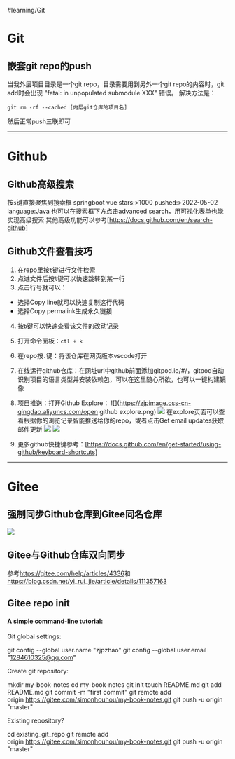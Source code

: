#learning/Git
# Git
## 嵌套git repo的push
当我外层项目目录是一个git repo，目录需要用到另外一个git repo的内容时，git add时会出现 "fatal: in unpopulated submodule XXX" 错误。
解决方法是：
```shell
git rm -rf --cached [内层git仓库的项目名]
```
然后正常push三联即可

---

# Github

## Github高级搜索
按`s`键直接聚焦到搜索框
springboot vue stars:>1000 pushed:>2022-05-02 language:Java
也可以在搜索框下方点击advanced search，用可视化表单也能实现高级搜索
其他高级功能可以参考[https://docs.github.com/en/search-github]

## Github文件查看技巧
1. 在repo里按`t`键进行文件检索
2. 点进文件后按`l`键可以快速跳转到某一行
3. 点击行号就可以：
- 选择Copy line就可以快速复制这行代码
- 选择Copy permalink生成永久链接
4. 按`b`键可以快速查看该文件的改动记录
5. 打开命令面板：`ctl + k`
6. 在repo按`.`键：将该仓库在网页版本vscode打开
7. 在线运行github仓库：在网址url中github前面添加gitpod.io/#/，gitpod自动识别项目的语言类型并安装依赖包，可以在这里随心所欲，也可以一键构建镜像
8. 项目推送：打开Github Explore：
![](https://zjpimage.oss-cn-qingdao.aliyuncs.com/open github explore.png)
![](https://zjpimage.oss-cn-qingdao.aliyuncs.com/open%20github%20explore.png)
在explore页面可以查看根据你的浏览记录智能推送给你的repo，或者点击Get email updates获取邮件更新
![](https://zjpimage.oss-cn-qingdao.aliyuncs.com/Github%20Explore.png)
![](https://zjpimage.oss-cn-qingdao.aliyuncs.com/GitHub%20get%20email%20updates.png)


9. 更多github快捷键参考：[https://docs.github.com/en/get-started/using-github/keyboard-shortcuts]


---

# Gitee
## 强制同步Github仓库到Gitee同名仓库
![](https://zjpimage.oss-cn-qingdao.aliyuncs.com/%E5%BC%BA%E5%88%B6%E5%90%8C%E6%AD%A5Github%E4%BB%93%E5%BA%93%E5%88%B0Gitee%E5%90%8C%E5%90%8D%E4%BB%93%E5%BA%93.png)

## Gitee与Github仓库双向同步
参考<https://gitee.com/help/articles/4336>和<https://blog.csdn.net/yi_rui_jie/article/details/111357163>


## Gitee repo init
#### A simple command-line tutorial:

Git global settings:

git config --global user.name "zjpzhao"
git config --global user.email "1284610325@qq.com"

Create git repository:

mkdir my-book-notes
cd my-book-notes
git init 
touch README.md
git add README.md
git commit -m "first commit"
git remote add origin https://gitee.com/simonhouhou/my-book-notes.git
git push -u origin "master"

Existing repository?

cd existing_git_repo
git remote add origin https://gitee.com/simonhouhou/my-book-notes.git
git push -u origin "master"
